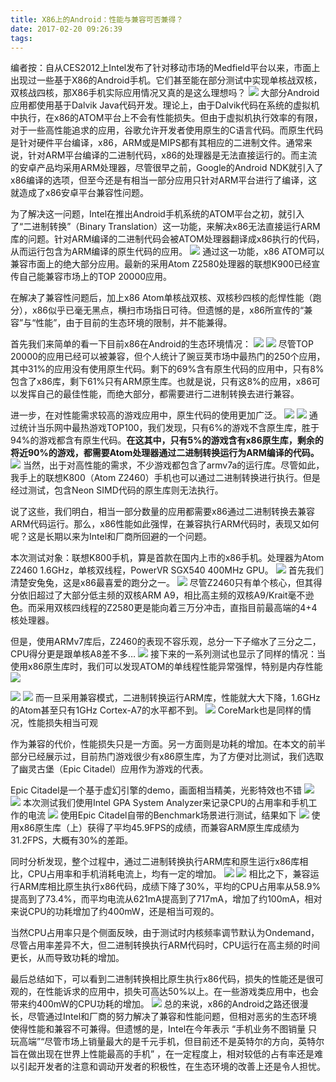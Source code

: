```yaml
---
title: X86上的Android：性能与兼容可否兼得？
date: 2017-02-20 09:26:39
tags:
---
```




编者按：自从CES2012上Intel发布了针对移动市场的Medfield平台以来，市面上出现过一些基于X86的Android手机。它们甚至能在部分测试中实现单核战双核，双核战四核，那X86手机实际应用情况又真的是这么理想吗？
![](/images/AndroidX86&Armv7/17-26-32-20.jpg)
大部分Android应用都使用基于Dalvik Java代码开发。理论上，由于Dalvik代码在系统的虚拟机中执行，在x86的ATOM平台上不会有性能损失。但由于虚拟机执行效率的有限，对于一些高性能追求的应用，谷歌允许开发者使用原生的C语言代码。而原生代码是针对硬件平台编译，x86，ARM或是MIPS都有其相应的二进制文件。通常来说，针对ARM平台编译的二进制代码，x86的处理器是无法直接运行的。而主流的安卓产品均采用ARM处理器，尽管很早之前，Google的Android NDK就引入了x86编译的选项，但至今还是有相当一部分应用只针对ARM平台进行了编译，这就造成了x86安卓平台兼容性问题。

为了解决这一问题，Intel在推出Android手机系统的ATOM平台之初，就引入了“二进制转换”（Binary Translation）这一功能，来解决x86无法直接运行ARM库的问题。针对ARM编译的二进制代码会被ATOM处理器翻译成x86执行的代码，从而运行包含为ARM编译的原生代码的应用。
![](/images/AndroidX86&Armv7/17-26-34-33.jpg)
通过这一功能，x86 ATOM可以兼容市面上的绝大部分应用。最新的采用Atom Z2580处理器的联想K900已经宣传自己能兼容市场上的TOP 20000应用。

在解决了兼容性问题后，加上x86 Atom单核战双核、双核秒四核的彪悍性能（跑分），x86似乎已毫无黑点，横扫市场指日可待。但遗憾的是，x86所宣传的“兼容”与“性能”，由于目前的生态环境的限制，并不能兼得。

首先我们来简单的看一下目前x86在Android的生态环境情况：
![](/images/AndroidX86&Armv7/17-26-30-22.jpg)
![](/images/AndroidX86&Armv7/17-26-46-20.jpg)
尽管TOP 20000的应用已经可以被兼容，但个人统计了豌豆荚市场中最热门的250个应用，其中31%的应用没有使用原生代码。剩下的69%含有原生代码的应用中，只有8%包含了x86库，剩下61%只有ARM原生库。也就是说，只有这8%的应用，x86可以发挥自己的最佳性能，而绝大部分，都需要进行二进制转换去进行兼容。

进一步，在对性能需求较高的游戏应用中，原生代码的使用更加广泛。
![](/images/AndroidX86&Armv7/17-26-31-59.jpg)
![](/images/AndroidX86&Armv7/17-26-47-2.jpg)
通过统计当乐网中最热游戏TOP100，我们发现，只有6%的游戏不含原生库，胜于94%的游戏都含有原生代码。**在这其中，只有5%的游戏含有x86原生库，剩余的将近90%的游戏，都需要Atom处理器通过二进制转换运行为ARM编译的代码。** 
![](/images/AndroidX86&Armv7/17-26-47-94.jpg)
当然，出于对高性能的需求，不少游戏都包含了armv7a的运行库。尽管如此，我手上的联想K800（Atom Z2460）手机也可以通过二进制转换进行执行。但是经过测试，包含Neon SIMD代码的原生库则无法执行。

说了这些，我们明白，相当一部分数量的应用都需要x86通过二进制转换去兼容ARM代码运行。那么，x86性能如此强悍，在兼容执行ARM代码时，表现又如何呢？这是长期以来为Intel和厂商所回避的一个问题。

 

本次测试对象：联想K800手机，算是首款在国内上市的x86手机。处理器为Atom Z2460 1.6GHz，单核双线程，PowerVR SGX540 400MHz GPU。
![](/images/AndroidX86&Armv7/17-26-42-21.jpg)
首先我们清楚安兔兔，这是x86最喜爱的跑分之一。
![](/images/AndroidX86&Armv7/17-26-37-98.jpg)
尽管Z2460只有单个核心，但其得分依旧超过了大部分低主频的双核ARM A9，相比高主频的双核A9/Krait毫不逊色。而采用双核四线程的Z2580更是能向着三万分冲击，直指目前最高端的4+4核处理器。

 

但是，使用ARMv7库后，Z2460的表现不容乐观，总分一下子缩水了三分之二，CPU得分更是跟单核A8差不多…
![](/images/AndroidX86&Armv7/17-26-36-43.jpg)
接下来的一系列测试也显示了同样的情况：当使用x86原生库时，我们可以发现ATOM的单线程性能异常强悍，特别是内存性能
![](/images/AndroidX86&Armv7/17-26-49-7.jpg)

![](/images/AndroidX86&Armv7/17-26-26-58.jpg)
![](/images/AndroidX86&Armv7/17-26-28-77.jpg)
而一旦采用兼容模式，二进制转换运行ARM库，性能就大大下降，1.6GHz的Atom甚至只有1GHz Cortex-A7的水平都不到。
![](/images/AndroidX86&Armv7/17-26-29-10.jpg)
CoreMark也是同样的情况，性能损失相当可观

 

作为兼容的代价，性能损失只是一方面。另一方面则是功耗的增加。在本文的前半部分已经展示过，目前热门游戏很少有x86原生库，为了方便对比测试，我们选取了幽灵古堡（Epic Citadel）应用作为游戏的代表。

Epic Citadel是一个基于虚幻引擎的demo，画面相当精美，光影特效也不错
![](/images/AndroidX86&Armv7/17-26-44-18.jpg)
![](/images/AndroidX86&Armv7/17-26-45-92.jpg)
本次测试我们使用Intel GPA System Analyzer来记录CPU的占用率和手机工作的电流
![](/images/AndroidX86&Armv7/17-26-42-73.jpg)
使用Epic Citadel自带的Benchmark场景进行测试，结果如下
![](/images/AndroidX86&Armv7/17-26-40-85.jpg)
使用x86原生库（上）获得了平均45.9FPS的成绩，而兼容ARM原生库成绩为31.2FPS，大概有30%的差距。

 

同时分析发现，整个过程中，通过二进制转换执行ARM库和原生运行x86库相比，CPU占用率和手机消耗电流上，均有一定的增加。
![](/images/AndroidX86&Armv7/17-26-38-68.jpg)
![](/images/AndroidX86&Armv7/17-26-39-73.jpg)
相比之下，兼容运行ARM库相比原生执行x86代码，成绩下降了30%，平均的CPU占用率从58.9%提高到了73.4%，而平均电流从621mA提高到了717mA，增加了约100mA，相对来说CPU的功耗增加了约400mW，还是相当可观的。

当然CPU占用率只是个侧面反映，由于测试时内核频率调节默认为Ondemand，尽管占用率差异不大，但二进制转换执行ARM代码时，CPU运行在高主频的时间更长，从而导致功耗的增加。

 

最后总结如下，可以看到二进制转换相比原生执行x86代码，损失的性能还是很可观的，在性能诉求的应用中，损失可高达50%以上。在一些游戏类应用中，也会带来约400mW的CPU功耗的增加。
![](/images/AndroidX86&Armv7/17-26-35-6.jpg)
总的来说，x86的Android之路还很漫长，尽管通过Intel和厂商的努力解决了兼容和性能问题，但相对恶劣的生态环境使得性能和兼容不可兼得。但遗憾的是，Intel在今年表示 “手机业务不图销量 只玩高端”“尽管市场上销量最大的是千元手机，但目前还不是英特尔的方向，英特尔旨在做出现在世界上性能最高的手机” ，在一定程度上，相对较低的占有率还是难以引起开发者的注意和调动开发者的积极性，在生态环境的改善上还是令人担忧。
